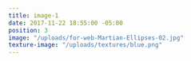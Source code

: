 ```yaml
---
title: image-1
date: 2017-11-22 18:55:00 -05:00
position: 3
image: "/uploads/for-web-Martian-Ellipses-02.jpg"
texture-image: "/uploads/textures/blue.png"
---
```


